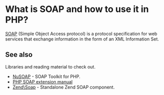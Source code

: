 # What is SOAP and how to use it in PHP?

[SOAP](https://en.wikipedia.org/wiki/SOAP) (Simple Object Access protocol) is a
protocol specification for web services that exchange information in the form
of an XML Information Set.

## See also

Libraries and reading material to check out.

* [NuSOAP](http://nusoap.sourceforge.net/) - SOAP Toolkit for PHP.
* [PHP SOAP extension manual](http://php.net/manual/en/book.soap.php)
* [Zend\\Soap](https://github.com/zendframework/zend-soap) - Standalone Zend
  SOAP component.
